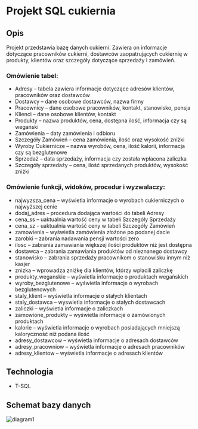 # Projekt SQL cukiernia

## Opis
Projekt przedstawia bazę danych cukierni. Zawiera on informacje dotyczące pracowników cukierni, dostawców zaopatrujących cukiernię w produkty, klientów oraz szczegóły dotyczące sprzedaży i zamówień.

### Omówienie tabel:
*	Adresy – tabela zawiera informacje dotyczące adresów klientów, pracowników oraz dostawców
*	Dostawcy – dane osobowe dostawców, nazwa firmy
*	Pracownicy – dane osobowe pracowników, kontakt, stanowisko, pensja
*	Klienci – dane osobowe klientów, kontakt
*	Produkty – nazwa produktów, cena, dostępna ilość, informacja czy są wegański
*	Zamówienia – daty zamówienia i odbioru
*	Szczegóły Zamówień – cena zamówienia, ilość oraz wysokość zniżki
*	Wyroby Cukiernicze – nazwa wyrobów, cena, ilość kalorii, informacja czy są bezglutenowe
*	Sprzedaż – data sprzedaży, informacja czy została wpłacona zaliczka
*	Szczegóły sprzedaży – cena, ilość sprzedanych produktów, wysokość zniżki

### Omówienie funkcji, widoków, procedur i wyzwalaczy:
*	najwyzsza_cena – wyświetla informacje o wyrobach cukierniczych o najwyższej cenie
*	dodaj_adres – procedura dodająca wartości do tabeli Adresy
*	cena_ss – uaktualnia wartość ceny w tabeli Szczegóły Sprzedaży
*	cena_sz - uaktualnia wartość ceny w tabeli Szczegóły Zamówień
*	zamowienia – wyświetla zamówienia złożone po podanej dacie
*	zarobki – zabrania nadawania pensji wartości zero
*	ilosc – zabrania zamawiania większej ilości produktów niż jest dostępna
*	dostawca – zabrania zamawiania produktów od nieznanego dostawcy
*	stanowisko – zabrania sprzedaży pracownikom o stanowisku innym niż kasjer
*	znizka – wprowadza zniżkę dla klientów, którzy wpłacili zaliczkę
*	produkty_weganskie – wyświetla informacje o produktach wegańskich
*	wyroby_bezglutenowe – wyświetla informacje o wyrobach bezglutenowych
*	staly_klient – wyświetla informacje o stałych klientach
*	staly_dostawca – wyswietla informacje o stałych dostawcach
*	zaliczki – wyświetla informacje o zaliczkach
*	zamowione_produkty – wyświetla informacje o zamówionych produktach
*	kalorie – wyświetla informacje o wyrobach posiadających mniejszą kaloryczność niż podana ilość
*	adresy_dostawcow – wyświetla informacje o adresach dostawców
*	adresy_pracowniow – wyświetla informacje o adresach pracowników
*	adresy_klientow – wyświetla informacje o adresach klientów


## Technologia
* T-SQL

## Schemat bazy danych
![diagram1](https://user-images.githubusercontent.com/61416527/126903479-168b0204-c71e-4b72-b790-6000ac6c1ef2.png)

